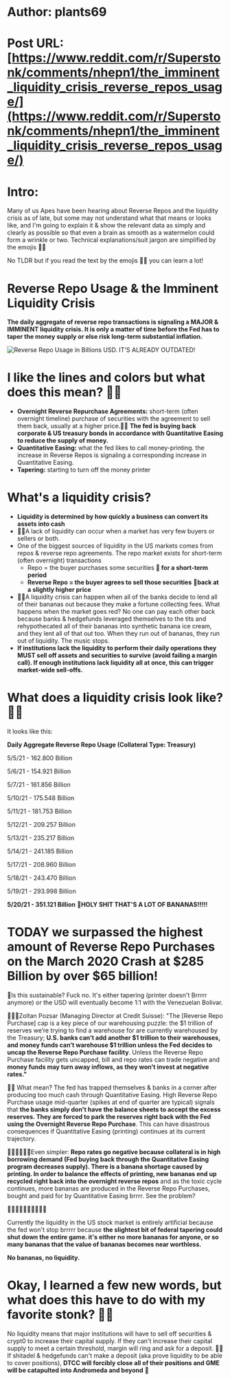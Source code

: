 # Author: plants69
# Post URL: [https://www.reddit.com/r/Superstonk/comments/nhepn1/the_imminent_liquidity_crisis_reverse_repos_usage/](https://www.reddit.com/r/Superstonk/comments/nhepn1/the_imminent_liquidity_crisis_reverse_repos_usage/)


# Intro:

Many of us Apes have been hearing about Reverse Repos and the liquidity crisis as of late, but some may not understand what that means or looks like, and I'm going to explain it & show the relevant data as simply and clearly as possible so that even a brain as smooth as a watermelon could form a wrinkle or two. Technical explanations/suit jargon are simplified by the emojis 🍌🦍

No TLDR but if you read the text by the emojis 🍌🦍 you can learn a lot!

# Reverse Repo Usage & the Imminent Liquidity Crisis

**The daily aggregate of reverse repo transactions is signaling a MAJOR & IMMINENT liquidity crisis. It is only a matter of time before the Fed has to taper the money supply or else risk long-term substantial inflation.**

![Reverse Repo Usage in Billions USD. IT'S ALREADY OUTDATED!](https://preview.redd.it/ghbe1lcd1d071.jpg?width=500&format=pjpg&auto=webp&s=ba88d163d87facfcd0bf4914e0b08bfa0dca72ff)

# I like the lines and colors but what does this mean? 🍌🦍

* **Overnight Reverse Repurchase Agreements:** short-term (often overnight timeline) purchase of securities with the agreement to sell them back, usually at a higher price.🍌🦍 **The fed is buying back corporate & US treasury bonds in accordance with Quantitative Easing to reduce the supply of money.**
* **Quantitative Easing:** what the fed likes to call money-printing. the increase in Reverse Repos is signaling a corresponding increase in Quantitative Easing.
* **Tapering:** starting to turn off the money printer

# What's a liquidity crisis?

* **Liquidity is determined by how quickly a business can convert its assets into cash**
* 🍌🦍A lack of liquidity can occur when a market has very few buyers or sellers or both.
* One of the biggest sources of liquidity in the US markets comes from repos & reverse repo agreements. The repo market exists for short-term (often overnight) transactions
   * Repo = the buyer purchases some securities  **🍌 for a short-term period**
   * **Reverse Repo = the buyer agrees to sell those securities**  **🍌back at a slightly higher price**
* 🍌🦍A liquidity crisis can happen when all of the banks decide to lend all of their bananas out because they make a fortune collecting fees. What happens when the market goes red? No one can pay each other back because banks & hedgefunds leveraged themselves to the tits and rehypothecated all of their bananas into synthetic banana ice cream, and they lent all of that out too. When they run out of bananas, they run out of liquidity. The music stops.
* **If institutions lack the liquidity to perform their daily operations they MUST sell off assets and securities to survive (avoid failing a margin call). If enough institutions lack liquidity all at once, this can trigger market-wide sell-offs.**

# What does a liquidity crisis look like? 🍌🦍

It looks like this:

**Daily Aggregate Reverse Repo Usage (Collateral Type: Treasury)**

5/5/21 - 162.800 Billion

5/6/21 - 154.921 Billion

5/7/21 - 161.856 Billion

5/10/21 - 175.548 Billion

5/11/21 - 181.753 Billion

5/12/21 - 209.257 Billion

5/13/21 - 235.217 Billion

5/14/21 - 241.185 Billion

5/17/21 - 208.960 Billion

5/18/21 - 243.470 Billion

5/19/21 - 293.998 Billion

**5/20/21 - 351.121 Billion** **🍌HOLY SHIT THAT'S A LOT OF BANANAS!!!!!**

# TODAY we surpassed the highest amount of Reverse Repo Purchases on the March 2020 Crash at $285 Billion by over $65 billion!

🍌Is this sustainable? Fuck no. It's either tapering (printer doesn't Brrrrr anymore) or the USD will eventually become 1:1 with the Venezuelan Bolivar.

🧠🧠🧠Zoltan Pozsar (Managing Director at Credit Suisse): "The \[Reverse Repo Purchase\] cap is a key piece of our warehousing puzzle: the $1 trillion of reserves we’re trying to find a warehouse for are currently warehoused by the Treasury; **U.S. banks can’t add another $1 trillion to their warehouses, and money funds can’t warehouse $1 trillion unless the Fed decides to uncap the Reverse Repo Purchase facility**. Unless the Reverse Repo Purchase facility gets uncapped, bill and repo rates can trade negative and **money funds may turn away inflows, as they won’t invest at negative rates."**

🍌🦍 What mean? The fed has trapped themselves & banks in a corner after producing too much cash through Quantitative Easing. High Reverse Repo Purchase usage mid-quarter (spikes at end of quarter are typical) signals that **the banks simply don't have the balance sheets to accept the excess reserves. They are forced to park the reserves right back with the Fed using the Overnight Reverse Repo Purchase**. This can have disastrous consequences if Quantitative Easing (printing) continues at its current trajectory.

🍌🦍🍌🦍🍌🦍Even simpler: **Repo rates go negative because collateral is in high borrowing demand (Fed buying back through the Quantitative Easing program decreases supply). There is a banana shortage caused by printing. In order to balance the effects of printing, new bananas end up recycled right back into the overnight reverse repos** and as the toxic cycle continues, more bananas are produced in the Reverse Repo Purchases, bought and paid for by Quantitative Easing brrrr. See the problem? 

🍌🍌🍌🍌🍌🍌🍌🍌🍌🦍

Currently the liquidity in the US stock market is entirely artificial because the fed won't stop brrrrr because **the slightest bit of federal tapering could shut down the entire game. it's either no more bananas for anyone, or so many bananas that the value of bananas becomes near worthless.**

**No bananas, no liquidity.**

# Okay, I learned a few new words, but what does this have to do with my favorite stonk? 🍌🦍

No liquidity means that major institutions will have to sell off securities & crypt0 to increase their capital supply. If they can't increase their capital supply to meet a certain threshold, margin will ring and ask for a deposit. 🍌🦍 If shitadel & hedgefunds can't make a deposit (aka prove liquidity to be able to cover positions), **DTCC will forcibly close all of their positions and GME will be catapulted into Andromeda and beyond** 🚀